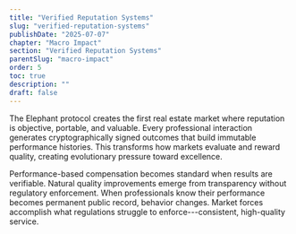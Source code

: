 ```yaml
---
title: "Verified Reputation Systems"
slug: "verified-reputation-systems"
publishDate: "2025-07-07"
chapter: "Macro Impact"
section: "Verified Reputation Systems"
parentSlug: "macro-impact"
order: 5
toc: true
description: ""
draft: false
---
```


The Elephant protocol creates the first real estate market where reputation is objective, portable, and valuable. Every
professional interaction generates cryptographically signed outcomes that build immutable performance histories. This
transforms how markets evaluate and reward quality, creating evolutionary pressure toward excellence.

Performance-based compensation becomes standard when results are verifiable. Natural quality improvements emerge from
transparency without regulatory enforcement. When professionals know their performance becomes permanent public record,
behavior changes. Market forces accomplish what regulations struggle to enforce---consistent, high-quality service.

